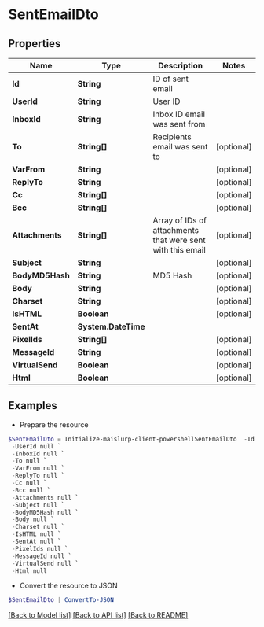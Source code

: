 # SentEmailDto
## Properties

Name | Type | Description | Notes
------------ | ------------- | ------------- | -------------
**Id** | **String** | ID of sent email | 
**UserId** | **String** | User ID | 
**InboxId** | **String** | Inbox ID email was sent from | 
**To** | **String[]** | Recipients email was sent to | [optional] 
**VarFrom** | **String** |  | [optional] 
**ReplyTo** | **String** |  | [optional] 
**Cc** | **String[]** |  | [optional] 
**Bcc** | **String[]** |  | [optional] 
**Attachments** | **String[]** | Array of IDs of attachments that were sent with this email | [optional] 
**Subject** | **String** |  | [optional] 
**BodyMD5Hash** | **String** | MD5 Hash | [optional] 
**Body** | **String** |  | [optional] 
**Charset** | **String** |  | [optional] 
**IsHTML** | **Boolean** |  | [optional] 
**SentAt** | **System.DateTime** |  | 
**PixelIds** | **String[]** |  | [optional] 
**MessageId** | **String** |  | [optional] 
**VirtualSend** | **Boolean** |  | [optional] 
**Html** | **Boolean** |  | [optional] 

## Examples

- Prepare the resource
```powershell
$SentEmailDto = Initialize-maislurp-client-powershellSentEmailDto  -Id null `
 -UserId null `
 -InboxId null `
 -To null `
 -VarFrom null `
 -ReplyTo null `
 -Cc null `
 -Bcc null `
 -Attachments null `
 -Subject null `
 -BodyMD5Hash null `
 -Body null `
 -Charset null `
 -IsHTML null `
 -SentAt null `
 -PixelIds null `
 -MessageId null `
 -VirtualSend null `
 -Html null
```

- Convert the resource to JSON
```powershell
$SentEmailDto | ConvertTo-JSON
```

[[Back to Model list]](../README#documentation-for-models) [[Back to API list]](../README#documentation-for-api-endpoints) [[Back to README]](../README)

